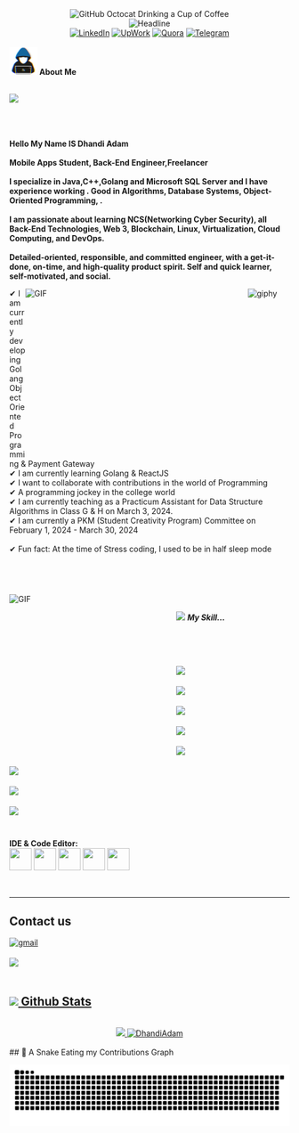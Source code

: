  <div align=center>
        <img src="https://i.pinimg.com/originals/fb/1e/71/fb1e71a9de9a1ad6c9943da775c6884c.jpg" alt="GitHub Octocat Drinking a Cup of Coffee" height="200">
    </div>
    <div align=center>
          <img src="https://readme-typing-svg.herokuapp.com?color=%236FDA44&size=32&center=true&vCenter=true&width=600&height=50&lines=Hi+there+I'm+Dhandi+%F0%9F%91%8B;Mobile+Apps+Student;Back-End+Engineer;jockey-Programming+In-HighSchool;" alt="Headline" />
    </div>
    <div align=center>
        <a href=""><img src="https://img.shields.io/badge/Linkedin-0077b5?style=flat&logo=linkedin" alt="LinkedIn" /></a>
        <a href=""><img src="https://img.shields.io/badge/Upwork-494949?style=flat&logo=upwork" alt="UpWork" /></a>
        <a href="><img src="https://img.shields.io/badge/Stack Overflow-f48024?style=flat&logo=stackoverflow&logoColor=white" alt="Stack Overflow" /></a>
        <a href=""><img src="https://img.shields.io/badge/Quora-B92B27?style=flat&logo=quora" alt="Quora" /></a>
        <a href=""><img src="https://img.shields.io/badge/Telegram-0088cc?style=flat&logo=telegram" alt="Telegram" /></a>
    </div>
    <div align=left>
     <br>
     <picture><img src = "https://github.com/0xAbdulKhalid/0xAbdulKhalid/raw/main/assets/mdImages/about_me.gif" width = 50px></picture> <strong>About Me</strong>
     <br><br>

<img src="https://user-images.githubusercontent.com/73097560/115834477-dbab4500-a447-11eb-908a-139a6edaec5c.gif"><br><br>


</picture>
        <br>
        <p>
            <strong>
		    Hello My Name IS Dhandi Adam
		    <br><br>
                Mobile Apps Student, Back-End Engineer,Freelancer<br><br>
                I specialize in Java,C++,Golang and Microsoft SQL Server and I have experience working . Good in Algorithms, Database Systems, Object-Oriented Programming, .<br><br>
                I am passionate about learning NCS(Networking Cyber Security), all Back-End Technologies, Web 3, Blockchain, Linux, Virtualization, Cloud Computing, and DevOps.<br><br>
                Detailed-oriented, responsible, and committed engineer, with a get-it-done, on-time, and high-quality product spirit. Self and quick learner, self-motivated, and social.
            </strong>
        </p>


<a target="_blank" align="center">[<img align='right' src="https://media.giphy.com/media/M9gbBd9nbDrOTu1Mqx/giphy.gif" width="75" alt="giphy">](https://t.me/voko_aleksey)
  <img align="right" top="500" height="300" width="400" alt="GIF" src="https://media.giphy.com/media/SWoSkN6DxTszqIKEqv/giphy.gif"> 
</a>

✔ I am currently developing Golang Object Oriented Programming & Payment Gateway <br>
✔ I am currently learning Golang & ReactJS <br>
✔ I want to collaborate with contributions in the world of Programming <br>
✔ A programming jockey in the college world <br> 
✔ I am currently teaching as a Practicum Assistant for Data Structure Algorithms in Class G & H on March 3, 2024. <br>
✔ I am currently a PKM (Student Creativity Program) Committee on February 1, 2024 - March 30, 2024 <br>
<br>
✔ Fun fact: At the time of Stress coding, I used to be in half sleep mode <br> <br> <br>


#

<a target="_blank"><img align="left" height="300" width="300" alt="GIF" src="https://github.com/JayantGoel001/JayantGoel001/blob/master/GIF/github.gif"></a>
<br/>


<img src="https://media.giphy.com/media/ObNTw8Uzwy6KQ/giphy.gif" width="30px">&nbsp;***My Skill...***
<p align="left"> 


<br/>
<br/>

  <code> <img height="40" src="https://logos-download.com/wp-content/uploads/2016/10/Java_logo_icon.png"> </code>
  <code> <img height="40" src="https://www.clipartkey.com/mpngs/m/210-2104705_html-logo-png-transparent-background.png"> </code>
  <code> <img height="40" src="https://img.favpng.com/14/24/13/css3-cascading-style-sheets-logo-html-markup-language-png-favpng-Tz7AH52MR4DVA6tRKXjDuWuYs.jpg"> </code>
  <code> <img height="40" src="https://nepcodex.com/wp-content/uploads/2019/07/Golang-700x395.png"> </code>
  <code> <img height="40" src="https://www.freeiconspng.com/uploads/fbdblog-configurar-phpmyadmin-y-habilitar-el-dise-ador--2.png"> </code>
  <code> <img height="40" src="https://pngimg.com/uploads/mysql/mysql_PNG23.png"> </code>
  <code> <img height="40" src="https://pluspng.com/img-png/python-logo-png-open-2000.png"> </code>
  <code> <img height="50" src="https://clipground.com/images/c-logo-1.png"> </code>

#
**IDE & Code Editor:**  
<code><img height="40" width="40" src="https://upload.wikimedia.org/wikipedia/commons/thumb/2/2d/Visual_Studio_Code_1.18_icon.svg/1200px-Visual_Studio_Code_1.18_icon.svg.png"></code>
<code><img height="40" width="40" src="https://www.coriaweb.hosting/wp-content/uploads/2016/06/logo-og.png"></code>
<code><img height="40" width="40" src="https://forum.opennmt.net/uploads/default/original/2X/5/568c419c14aca7a2f68749c9fff9598dd1d7b5e1.png"></code>
<code><img height="40" width="40" src="https://logos-download.com/wp-content/uploads/2019/07/Notepad_Logo.png"></code>
<code><img height="40" width="40" src="https://www.freeiconspng.com/thumbs/c-logo-icon/dev-c--logo-icon-32.png"></code>

<br/>

 


  <hr>
 

## Contact us


<a href="mailto:dandiadam211@gmail.com" target="_blank">
<img src=https://img.shields.io/badge/gmail-%2300acee.svg?color=EA4335&style=for-the-badge&logo=gmail&logoColor=white alt=gmail style="margin-bottom: 5px;" />


  <picture><img src="https://user-images.githubusercontent.com/73097560/115834477-dbab4500-a447-11eb-908a-139a6edaec5c.gif"><br><br></picture>
## <img src="https://media.giphy.com/media/iY8CRBdQXODJSCERIr/giphy.gif" width="35"><b> Github Stats </b>
<br>


<div align="center">

<a href="https://github.com/DhandiAdam ">
  <img src="https://github-readme-stats.vercel.app/api?username=DhandiAdam&include_all_commits=true&count_private=true&show_icons=true&line_height=20&title_color=7A7ADB&icon_color=2234AE&text_color=D3D3D3&bg_color=0,000000,130F40" width="450"/>
  <img src="https://github-readme-stats.vercel.app/api/top-langs?username=DhandiAdam&show_icons=true&locale=en&layout=compact&line_height=20&title_color=7A7ADB&icon_color=2234AE&text_color=D3D3D3&bg_color=0,000000,130F40" width="375"  alt="DhandiAdam"/>

</a>
</div>

<br>
## 🐍 A Snake Eating my Contributions Graph
	
<p align = "center">
	<img src = "https://github.com/7oSkaaa/7oSkaaa/blob/output/github-contribution-grid-snake.svg?" alt = "Snake Game"/>
</p>
